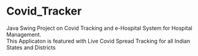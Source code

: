 # Covid_Tracker
Java Swing Project on Covid Tracking and e-Hospital System for Hospital Management.<br />
This Applicaton is featured with Live Covid Spread Tracking for all Indian States and Districts
